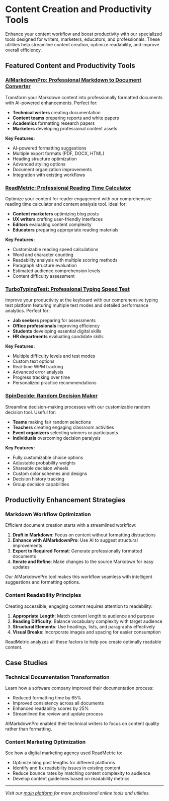# Content Creation and Productivity Tools

Enhance your content workflow and boost productivity with our specialized tools designed for writers, marketers, educators, and professionals. These utilities help streamline content creation, optimize readability, and improve overall efficiency.

## Featured Content and Productivity Tools

### [AIMarkdownPro: Professional Markdown to Document Converter](https://aimarkdownpro.getinfotoyou.com)

Transform your Markdown content into professionally formatted documents with AI-powered enhancements. Perfect for:

- **Technical writers** creating documentation
- **Content teams** preparing reports and white papers
- **Academics** formatting research papers
- **Marketers** developing professional content assets

**Key Features:**
- AI-powered formatting suggestions
- Multiple export formats (PDF, DOCX, HTML)
- Heading structure optimization
- Advanced styling options
- Document organization improvements
- Integration with existing workflows

### [ReadMetric: Professional Reading Time Calculator](https://readmetric.getinfotoyou.com)

Optimize your content for reader engagement with our comprehensive reading time calculator and content analysis tool. Ideal for:

- **Content marketers** optimizing blog posts
- **UX writers** crafting user-friendly interfaces
- **Editors** evaluating content complexity
- **Educators** preparing appropriate reading materials

**Key Features:**
- Customizable reading speed calculations
- Word and character counting
- Readability analysis with multiple scoring methods
- Paragraph structure evaluation
- Estimated audience comprehension levels
- Content difficulty assessment

### [TurboTypingTest: Professional Typing Speed Test](https://turbotypingtest.getinfotoyou.com)

Improve your productivity at the keyboard with our comprehensive typing test platform featuring multiple test modes and detailed performance analytics. Perfect for:

- **Job seekers** preparing for assessments
- **Office professionals** improving efficiency
- **Students** developing essential digital skills
- **HR departments** evaluating candidate skills

**Key Features:**
- Multiple difficulty levels and test modes
- Custom text options
- Real-time WPM tracking
- Advanced error analysis
- Progress tracking over time
- Personalized practice recommendations

### [SpinDecide: Random Decision Maker](https://spindecide.getinfotoyou.com)

Streamline decision-making processes with our customizable random decision tool. Useful for:

- **Teams** making fair random selections
- **Teachers** creating engaging classroom activities
- **Event organizers** selecting winners or participants
- **Individuals** overcoming decision paralysis

**Key Features:**
- Fully customizable choice options
- Adjustable probability weights
- Shareable decision wheels
- Custom color schemes and designs
- Decision history tracking
- Group decision capabilities

## Productivity Enhancement Strategies

### Markdown Workflow Optimization

Efficient document creation starts with a streamlined workflow:

1. **Draft in Markdown**: Focus on content without formatting distractions
2. **Enhance with AIMarkdownPro**: Use AI to suggest structural improvements
3. **Export to Required Format**: Generate professionally formatted documents
4. **Iterate and Refine**: Make changes to the source Markdown for easy updates

Our AIMarkdownPro tool makes this workflow seamless with intelligent suggestions and formatting options.

### Content Readability Principles

Creating accessible, engaging content requires attention to readability:

1. **Appropriate Length**: Match content length to audience and purpose
2. **Reading Difficulty**: Balance vocabulary complexity with target audience
3. **Structural Elements**: Use headings, lists, and paragraphs effectively
4. **Visual Breaks**: Incorporate images and spacing for easier consumption

ReadMetric analyzes all these factors to help you create optimally readable content.

## Case Studies

### Technical Documentation Transformation

Learn how a software company improved their documentation process:
- Reduced formatting time by 65%
- Improved consistency across all documents
- Enhanced readability scores by 25%
- Streamlined the review and update process

AIMarkdownPro enabled their technical writers to focus on content quality rather than formatting.

### Content Marketing Optimization

See how a digital marketing agency used ReadMetric to:
- Optimize blog post lengths for different platforms
- Identify and fix readability issues in existing content
- Reduce bounce rates by matching content complexity to audience
- Develop content guidelines based on readability metrics

---

*Visit our [main platform](https://getinfotoyou.com) for more professional online tools and utilities.*
